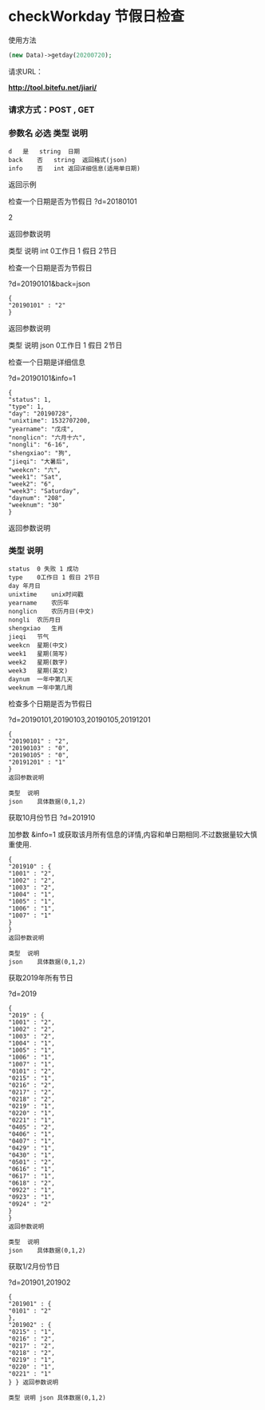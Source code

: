 # checkWorkday 节假日检查

使用方法

```php
(new Data)->getday(20200720);
```

请求URL：

**http://tool.bitefu.net/jiari/**

### 请求方式：POST , GET

### 参数名 必选 类型 说明

```
d	是	string	日期
back	否	string	返回格式(json)
info	否	int	返回详细信息(适用单日期)
```

返回示例

检查一个日期是否为节假日 ?d=20180101

2

返回参数说明

类型 说明 int 0工作日 1 假日 2节日

检查一个日期是否为节假日

?d=20190101&back=json

```phpregexp
{
"20190101" : "2"
}
```

返回参数说明

类型 说明 json 0工作日 1 假日 2节日

检查一个日期是详细信息

?d=20190101&info=1

```phpregexp
{
"status": 1,
"type": 1,
"day": "20190728",
"unixtime": 1532707200,
"yearname": "戊戌",
"nonglicn": "六月十六",
"nongli": "6-16",
"shengxiao": "狗",
"jieqi": "大暑后",
"weekcn": "六",
"week1": "Sat",
"week2": "6",
"week3": "Saturday",
"daynum": "208",
"weeknum": "30"
}
```

返回参数说明

### 类型 说明

```phpregexp
status	0 失败 1 成功
type	0工作日 1 假日 2节日
day	年月日
unixtime	unix时间戳
yearname	农历年
nonglicn	农历月日(中文)
nongli	农历月日
shengxiao	生肖
jieqi	节气
weekcn	星期(中文)
week1	星期(简写)
week2	星期(数字)
week3	星期(英文)
daynum	一年中第几天
weeknum	一年中第几周
```

检查多个日期是否为节假日

?d=20190101,20190103,20190105,20191201

```phpregexp
{
"20190101" : "2",
"20190103" : "0",
"20190105" : "0",
"20191201" : "1"
}
返回参数说明

类型	说明
json	具体数据(0,1,2)
```

获取10月份节日 ?d=201910

加参数 &info=1 或获取该月所有信息的详情,内容和单日期相同.不过数据量较大慎重使用.

```phpregexp
{
"201910" : {
"1001" : "2",
"1002" : "2",
"1003" : "2",
"1004" : "1",
"1005" : "1",
"1006" : "1",
"1007" : "1"
}
}
返回参数说明

类型	说明
json	具体数据(0,1,2)
```

获取2019年所有节日

?d=2019

```phpregexp
{
"2019" : {
"1001" : "2",
"1002" : "2",
"1003" : "2",
"1004" : "1",
"1005" : "1",
"1006" : "1",
"1007" : "1",
"0101" : "2",
"0215" : "1",
"0216" : "2",
"0217" : "2",
"0218" : "2",
"0219" : "1",
"0220" : "1",
"0221" : "1",
"0405" : "2",
"0406" : "1",
"0407" : "1",
"0429" : "1",
"0430" : "1",
"0501" : "2",
"0616" : "1",
"0617" : "1",
"0618" : "2",
"0922" : "1",
"0923" : "1",
"0924" : "2"
}
}
返回参数说明

类型	说明
json	具体数据(0,1,2)
```

获取1/2月份节日 

?d=201901,201902 
```phpregexp
{
"201901" : {
"0101" : "2"
},
"201902" : {
"0215" : "1",
"0216" : "2",
"0217" : "2",
"0218" : "2",
"0219" : "1",
"0220" : "1",
"0221" : "1"
} } 返回参数说明

类型 说明 json 具体数据(0,1,2)
```


